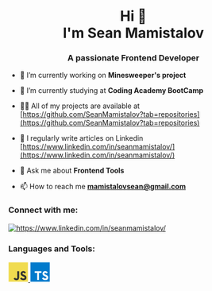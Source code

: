 <h1 align="center">Hi 👋 <br>
  I'm Sean Mamistalov</h1>
<h3 align="center">A passionate Frontend Developer</h3>

- 🔭 I’m currently working on **Minesweeper's project**

- 🌱 I’m currently studying at **Coding Academy BootCamp**

- 👨‍💻 All of my projects are available at [https://github.com/SeanMamistalov?tab=repositories](https://github.com/SeanMamistalov?tab=repositories)

- 📝 I regularly write articles on Linkedin [https://www.linkedin.com/in/seanmamistalov/](https://www.linkedin.com/in/seanmamistalov/)

- 💬 Ask me about **Frontend Tools**

- 📫 How to reach me **mamistalovsean@gmail.com**

<h3 align="left">Connect with me:</h3>
<p align="left">
<a href="https://linkedin.com/in/https://www.linkedin.com/in/seanmamistalov/" target="blank"><img align="center" src="https://raw.githubusercontent.com/rahuldkjain/github-profile-readme-generator/master/src/images/icons/Social/linked-in-alt.svg" alt="https://www.linkedin.com/in/seanmamistalov/" height="30" width="40" /></a>
</p>

<h3 align="left">Languages and Tools:</h3>
<p align="left"> <a href="https://developer.mozilla.org/en-US/docs/Web/JavaScript" target="_blank" rel="noreferrer"> <img src="https://raw.githubusercontent.com/devicons/devicon/master/icons/javascript/javascript-original.svg" alt="javascript" width="40" height="40"/> </a> <a href="https://www.typescriptlang.org/" target="_blank" rel="noreferrer"> <img src="https://raw.githubusercontent.com/devicons/devicon/master/icons/typescript/typescript-original.svg" alt="typescript" width="40" height="40"/> </a> </p>
